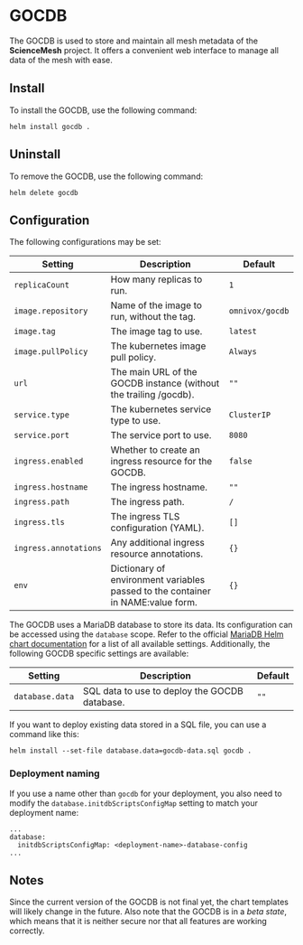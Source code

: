 # GOCDB
The GOCDB is used to store and maintain all mesh metadata of the **ScienceMesh** project. It offers a convenient web interface to manage all data of the mesh with ease.

## Install
To install the GOCDB, use the following command:
```
helm install gocdb .
```

## Uninstall
To remove the GOCDB, use the following command:
```
helm delete gocdb
```

## Configuration
The following configurations may be set:

| Setting | Description | Default |
| --- | --- | --- |
| `replicaCount` | How many replicas to run. | `1` |
| `image.repository` | Name of the image to run, without the tag. | `omnivox/gocdb` |
| `image.tag` | The image tag to use. | `latest` |
| `image.pullPolicy` | 	The kubernetes image pull policy. | `Always` |
| `url` | The main URL of the GOCDB instance (without the trailing /gocdb). | `""` |
| `service.type` | The kubernetes service type to use. | `ClusterIP` |
| `service.port` | The service port to use. | `8080` |
| `ingress.enabled` | Whether to create an ingress resource for the GOCDB. | `false` |
| `ingress.hostname` | The ingress hostname. | `""` |
| `ingress.path` | The ingress path. | `/` |
| `ingress.tls` | The ingress TLS configuration (YAML). | `[]` |
| `ingress.annotations` | Any additional ingress resource annotations. | `{}` |
| `env` | Dictionary of environment variables passed to the container in NAME:value form. | `{}` |

The GOCDB uses a MariaDB database to store its data. Its configuration can be accessed using the `database` scope. Refer to the official [MariaDB Helm chart documentation](https://github.com/bitnami/charts/tree/master/bitnami/mariadb) for a list of all available settings. Additionally, the following GOCDB specific settings are available:

| Setting | Description | Default |
| --- | --- | --- |
| `database.data` | SQL data to use to deploy the GOCDB database. | `""` |

If you want to deploy existing data stored in a SQL file, you can use a command like this:
```
helm install --set-file database.data=gocdb-data.sql gocdb .
```

### Deployment naming
If you use a name other than `gocdb` for your deployment, you also need to modify the `database.initdbScriptsConfigMap` setting to match your deployment name:
```
...
database:
  initdbScriptsConfigMap: <deployment-name>-database-config
...
```

## Notes
Since the current version of the GOCDB is not final yet, the chart templates will likely change in the future. Also note that the GOCDB is in a _beta state_, which means that it is neither secure nor that all features are working correctly.
